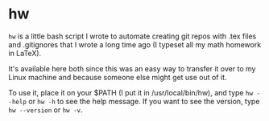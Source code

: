 # hw

`hw` is a little bash script I wrote to automate creating git repos with .tex files and .gitignores that I wrote a long time ago (I typeset all my math homework in LaTeX).

It's available here both since this was an easy way to transfer it over to my Linux machine and because someone else might get use out of it.

To use it, place it on your $PATH (I put it in /usr/local/bin/hw), and type `hw --help` or `hw -h` to see the help message. If you want to see the version, type `hw --version` or `hw -v`.

